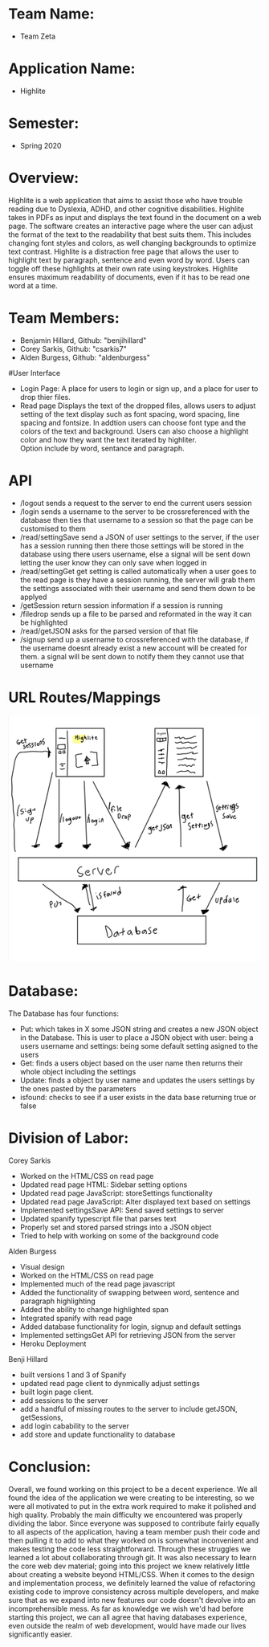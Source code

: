 # Team Name:
* Team Zeta

# Application Name:
* Highlite

# Semester:
* Spring 2020

# Overview:
Highlite is a web application that aims to assist those who have trouble reading due to Dyslexia, ADHD, and other cognitive disabilities. Highlite takes in PDFs as input and displays the text found in the document on a web page. The software creates an interactive page where the user can adjust the format of the text to the readability that best suits them. This includes changing font styles and colors, as well changing backgrounds to optimize text contrast. Highlite is a distraction free page that allows the user to highlight text by paragraph, sentence and even word by word. Users can toggle off these highlights at their own rate using keystrokes. Highlite ensures maximum readability of documents, even if it has to be read one word at a time.

# Team Members:
* Benjamin Hillard, Github: "benjihillard"
* Corey Sarkis, Github: "csarkis7"
* Alden Burgess, Github: "aldenburgess"

#User Interface
* Login Page:
  A place for users to login or sign up, and a place for user to drop thier files.
* Read page
  Displays the text of the dropped files, allows users to adjust setting of the
  text display such as font spacing, word spacing, line spacing and fontsize.
  In addtion users can choose font type and the colors of the text and background.
  Users can also choose a highlight color and how they want the text iterated by highliter.  
  Option include by word, sentance and paragraph.

# API
* /logout
  sends a request to the server to end the current users session
* /login
  sends a username to the server to be crossreferenced
  with the database then ties that username to a session
  so that the page can be customised to them
* /read/settingSave
  send a JSON of user settings to the server, if the user has a
  session running then there those settings will be stored in the
  database using there users username, else a signal will be sent down
  letting the user know they can only save when logged in
* /read/settingGet
  get setting is called automatically when a user goes to the read page
  is they have a session running, the server will grab them the settings
  associated with their username and send them down to be applyed
* /getSession
  return session information if a session is running
* /filedrop
  sends up a file to be parsed and reformated in the way it can be highlighted
* /read/getJSON
  asks for the parsed version of that file
* /signup
  send up a username to crossreferenced with the database, if the username
  doesnt already exist a new account will be created for them. a signal will
  be sent down to notify them they cannot use that username

# URL Routes/Mappings

![example image](api2.png)


# Database:
The Database has four functions:
* Put: which takes in X some JSON string and creates a new JSON object in the Database.
  This is user to place a JSON object with user: being a users username and settings:
  being some default setting asigned to the users
* Get: finds a users object based on the user name then returns their whole object including the settings
* Update: finds a object by user name and updates the users settings by the ones pasted by the parameters
* isfound: checks to see if a user exists in the data base returning true or false

# Division of Labor:

Corey Sarkis
* Worked on the HTML/CSS on read page
* Updated read page HTML: Sidebar setting options
* Updated read page JavaScript: storeSettings functionality
* Updated read page JavaScript: Alter displayed text based on settings
* Implemented settingsSave API: Send saved settings to server
* Updated spanify typescript file that parses text
* Properly set and stored parsed strings into a JSON object
* Tried to help with working on some of the background code

Alden Burgess
* Visual design
* Worked on the HTML/CSS on read page
* Implemented much of the read page javascript
* Added the functionality of swapping between word, sentence and paragraph highlighting
* Added the ability to change highlighted span
* Integrated spanify with read page
* Added database functionality for login, signup and default settings
* Implemented settingsGet API for retrieving JSON from the server
* Heroku Deployment

Benji Hillard
* built versions 1 and 3 of Spanify
* updated read page client to dynmically adjust settings
* built login page client.
* add sessions to the server
* add a handful of missing routes to the server
  to include getJSON, getSessions,
* add login cabability to the server
* add store and update functionality to database

# Conclusion:
Overall, we found working on this project to be a decent experience. We all found the idea of the application we were creating to be interesting, so we were all motivated to put in the extra work required to make it polished and high quality. Probably the main difficulty we encountered was properly dividing the labor. Since everyone was supposed to contribute fairly equally to all aspects of the application, having a team member push their code and then pulling it to add to what they worked on is somewhat inconvenient and makes testing the code less straightforward. Through these struggles we learned a lot about collaborating through git. It was also necessary to learn the core web dev material; going into this project we knew relatively little about creating a website beyond HTML/CSS. When it comes to the design and implementation process, we definitely learned the value of refactoring existing code to improve consistency across multiple developers, and make sure that as we expand into new features our code doesn't devolve into an incomprehensible mess. As far as knowledge we wish we'd had before starting this project, we can all agree that having databases experience, even outside the realm of web development, would have made our lives significantly easier.
